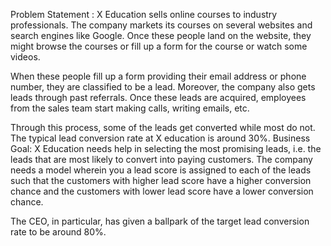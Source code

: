 Problem Statement :
X Education sells online courses to industry professionals. The company markets its courses on several websites and search engines like Google. Once these people land on the website, they might browse the courses or fill up a form for the course or watch some videos. 

When these people fill up a form providing their email address or phone number, they are classified to be a lead. Moreover, the company also gets leads through past referrals. Once these leads are acquired, employees from the sales team start making calls, writing emails, etc.

 Through this process, some of the leads get converted while most do not. The typical lead conversion rate at X education is around 30%. 
Business Goal:
X Education needs help in selecting the most promising leads, i.e. the leads that are most likely to convert into paying customers.
 The company needs a model wherein you a lead score is assigned to each of the leads such that the customers with higher lead score have a higher conversion chance and the customers with lower lead score have a lower conversion chance. 

The CEO, in particular, has given a ballpark of the target lead conversion rate to be around 80%.

